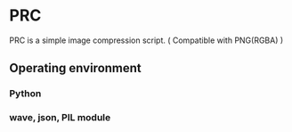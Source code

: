 # PRC
PRC is a simple image compression script. ( Compatible with PNG(RGBA) )

## Operating environment
### Python
### wave, json, PIL module
